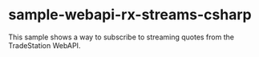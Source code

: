 # sample-webapi-rx-streams-csharp
This sample shows a way to subscribe to streaming quotes from the TradeStation WebAPI.
